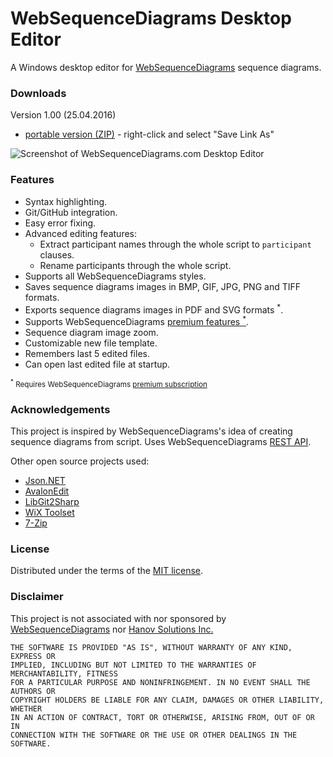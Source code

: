 # WebSequenceDiagrams Desktop Editor

A Windows desktop editor for [WebSequenceDiagrams](https://www.websequencediagrams.com/) sequence diagrams.

### Downloads

Version 1.00 (25.04.2016)

* [portable version (ZIP)](https://raw.githubusercontent.com/vurdalakov/websequencediagrams/master/zip/WebSequenceDiagramsDesktopEditor_1_00.zip) - right-click and select "Save Link As"

![Screenshot of WebSequenceDiagrams.com Desktop Editor](https://raw.githubusercontent.com/vurdalakov/websequencediagrams/master/img/screenshot1.png)

### Features

* Syntax highlighting.
* Git/GitHub integration.
* Easy error fixing.
* Advanced editing features:
  * Extract participant names through the whole script to `participant` clauses.
  * Rename participants through the whole script.
* Supports all WebSequenceDiagrams styles.
* Saves sequence diagrams images in BMP, GIF, JPG, PNG and TIFF formats.
* Exports sequence diagrams images in PDF and SVG formats <sup>*</sup>.
* Supports WebSequenceDiagrams [premium features <sup>*</sup>](https://www.websequencediagrams.com/order.html).
* Sequence diagram image zoom.
* Customizable new file template.
* Remembers last 5 edited files.
* Can open last edited file at startup.

<small><sup>*</sup> Requires WebSequenceDiagrams [premium subscription](https://www.websequencediagrams.com/order.html)</small>

### Acknowledgements

This project is inspired by WebSequenceDiagrams's idea of creating sequence diagrams from script. Uses WebSequenceDiagrams [REST API](https://www.websequencediagrams.com/embedding.html).

Other open source projects used:

* [Json.NET](http://www.newtonsoft.com/json)
* [AvalonEdit](http://avalonedit.net/)
* [LibGit2Sharp](https://libgit2.github.com/)
* [WiX Toolset](http://wixtoolset.org/)
* [7-Zip](http://www.7-zip.org/)

### License

Distributed under the terms of the [MIT license](https://opensource.org/licenses/MIT).

### Disclaimer

This project is not associated with nor sponsored by [WebSequenceDiagrams](https://www.websequencediagrams.com/) nor [Hanov Solutions Inc.](http://www.hanovsolutions.com/)

```
THE SOFTWARE IS PROVIDED "AS IS", WITHOUT WARRANTY OF ANY KIND, EXPRESS OR 
IMPLIED, INCLUDING BUT NOT LIMITED TO THE WARRANTIES OF MERCHANTABILITY, FITNESS
FOR A PARTICULAR PURPOSE AND NONINFRINGEMENT. IN NO EVENT SHALL THE AUTHORS OR
COPYRIGHT HOLDERS BE LIABLE FOR ANY CLAIM, DAMAGES OR OTHER LIABILITY, WHETHER
IN AN ACTION OF CONTRACT, TORT OR OTHERWISE, ARISING FROM, OUT OF OR IN
CONNECTION WITH THE SOFTWARE OR THE USE OR OTHER DEALINGS IN THE SOFTWARE.
```
